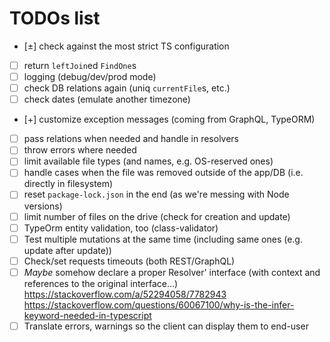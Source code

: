 # TODOs list

 - [±] check against the most strict TS configuration
 - [ ] return `leftJoin`ed `FindOne`s
 - [ ] logging (debug/dev/prod mode)
 - [ ] check DB relations again (uniq `currentFile`s, etc.)
 - [ ] check dates (emulate another timezone)
 - [+] customize exception messages (coming from GraphQL, TypeORM)
 - [ ] pass relations when needed and handle in resolvers
 - [ ] throw errors where needed
 - [ ] limit available file types (and names, e.g. OS-reserved ones)
 - [ ] handle cases when the file was removed outside of the app/DB (i.e. directly in filesystem)
 - [ ] reset `package-lock.json` in the end (as we're messing with Node versions)
 - [ ] limit number of files on the drive (check for creation and update)
 - [ ] TypeOrm entity validation, too (class-validator)
 - [ ] Test multiple mutations at the same time (including same ones (e.g. update after update))
 - [ ] Check/set requests timeouts (both REST/GraphQL)
 - [ ] *Maybe* somehow declare a proper Resolver' interface (with context and references to the original interface...)
       https://stackoverflow.com/a/52294058/7782943
       https://stackoverflow.com/questions/60067100/why-is-the-infer-keyword-needed-in-typescript
 - [ ] Translate errors, warnings so the client can display them to end-user
